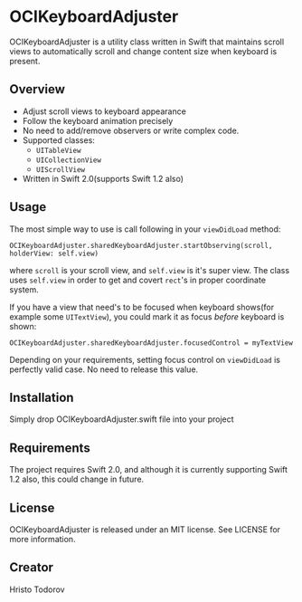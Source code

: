 # OCIKeyboardAdjuster
OCIKeyboardAdjuster is a utility class written in Swift that maintains scroll views to automatically scroll and change content size when keyboard is present.
## Overview
* Adjust scroll views to keyboard appearance
* Follow the keyboard animation precisely
* No need to add/remove observers or write complex code.
* Supported classes:
  * `UITableView`
  * `UICollectionView`
  * `UIScrollView`
* Written in Swift 2.0(supports Swift 1.2 also)

## Usage
The most simple way to use is call following in your `viewDidLoad` method:
```
OCIKeyboardAdjuster.sharedKeyboardAdjuster.startObserving(scroll, holderView: self.view)
```
where `scroll` is your scroll view, and `self.view` is it's super view. The class uses `self.view` in order to get and covert `rect`'s in proper coordinate system.

If you have a view that need's to be focused when keyboard shows(for example some `UITextView`), you could mark it as focus *before* keyboard is shown:
```
OCIKeyboardAdjuster.sharedKeyboardAdjuster.focusedControl = myTextView
```
Depending on your requirements, setting focus control on `viewDidLoad` is perfectly valid case. No need to release this value.
## Installation
Simply drop OCIKeyboardAdjuster.swift file into your project
## Requirements
The project requires Swift 2.0, and although it is currently supporting Swift 1.2 also, this could change in future.
## License
OCIKeyboardAdjuster is released under an MIT license. See LICENSE for more information.
## Creator
Hristo Todorov
